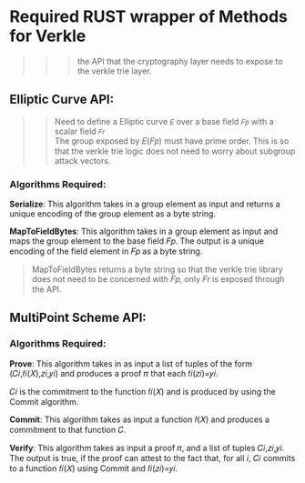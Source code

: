 # Required RUST wrapper of Methods for Verkle

>>> the API that the cryptography layer needs to expose to the verkle trie layer.

## Elliptic Curve API:

>> Need to define a Elliptic curve `𝐸` over a base field `𝐹𝑝` with a scalar field `𝐹𝑟`<br>
>> The group exposed by 𝐸(𝐹𝑝) must have prime order. This is so that the verkle trie logic does not need to worry about subgroup attack vectors.

### Algorithms Required:

**Serialize**: This algorithm takes in a group element as input and returns a unique encoding of the group element as a byte string.

**MapToFieldBytes**: This algorithm takes in a group element as input and maps the group element to the base field 𝐹𝑝. The output is a unique encoding of the field element in 𝐹𝑝 as a byte string.

> MapToFieldBytes returns a byte string so that the verkle trie library does not need to be concerned with 𝐹𝑝, only 𝐹𝑟 is exposed through the API.

## MultiPoint Scheme API:

### Algorithms Required:

**Prove**: This algorithm takes in as input a list of tuples of the form (𝐶𝑖,𝑓𝑖(𝑋),𝑧𝑖,𝑦𝑖) and produces a proof 𝜋 that each 𝑓𝑖(𝑧𝑖)=𝑦𝑖.

𝐶𝑖 is the commitment to the function 𝑓𝑖(𝑋) and is produced by using the Commit algorithm.

**Commit**: This algorithm takes as input a function 𝑓(𝑋) and produces a commitment to that function 𝐶.

**Verify**: This algorithm takes as input a proof 𝜋, and a list of tuples 𝐶𝑖,𝑧𝑖,𝑦𝑖. The output is true, if the proof can attest to the fact that, for all 𝑖, 𝐶𝑖 commits to a function 𝑓𝑖(𝑋) using Commit and 𝑓𝑖(𝑧𝑖)=𝑦𝑖.